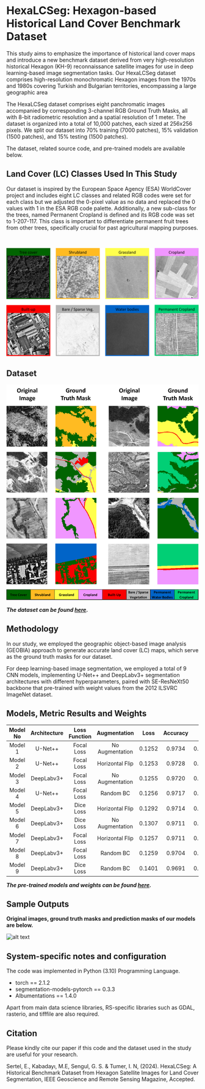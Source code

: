 
# HexaLCSeg: Hexagon-based Historical Land Cover Benchmark Dataset

This study aims to emphasize the importance of historical land cover maps and introduce a new benchmark dataset derived from very high-resolution historical Hexagon (KH-9) reconnaissance satellite images for use in deep learning-based image segmentation tasks. Our HexaLCSeg dataset comprises high-resolution monochromatic Hexagon images from the 1970s and 1980s covering Turkish and Bulgarian territories, encompassing a large geographic area

The HexaLCSeg dataset comprises eight panchromatic images accompanied by corresponding 3-channel RGB Ground Truth Masks, all with 8-bit radiometric resolution and a spatial resolution of 1 meter. The dataset is organized into a total of 10,000 patches, each sized at 256x256 pixels. 
We split our dataset into 70% training (7000 patches), 15% validation (1500 patches), and 15% testing (1500 patches). 

The dataset, related source code, and pre-trained models are available below.


Land Cover (LC) Classes Used In This Study
----------------------

Our dataset is inspired by the European Space Agency (ESA) WorldCover project and includes eight LC classes and related RGB codes were set for each class but we adjusted the 0-pixel value as no data and replaced the 0 values with 1 in the ESA RGB code palette.
Additionally, a new sub-class for the trees, named Permanent Cropland is defined and its RGB code was set to 1-207-117. This class is important to differentiate permanent fruit trees from other trees, specifically crucial for past agricultural mapping purposes.

<br>

![alt text](LC_Classes.png)

Dataset
---------------------

![alt text](Patch_Samples.png)

***The dataset can be found [here](https://drive.google.com/drive/folders/1AFr_BmqigvoyIRBMMseiTRDteJY1Jr2C?usp=sharing).***

Methodology
---------------------
In our study, we employed the geographic object-based image analysis (GEOBIA) approach to generate accurate land cover (LC) maps, which serve as the ground truth masks for our dataset. 

For deep learning-based image segmentation, we employed a total of 9 CNN models, implementing U-Net++ and DeepLabv3+ segmentation architectures with different hyperparameters, paired with SE-ResNeXt50 backbone that pre-trained with weight values from the 2012 ILSVRC ImageNet dataset.


Models, Metric Results and Weights
---------------------


| Model No          | Architecture | Loss Function |      Augmentation      | Loss   | Accuracy | IoU    | F-1 Score | Precision | Recall  
|:-----------------:|:------------:|:-------------:|:----------------------:|:------:|:--------:|:------:|:---------:|:---------:|:-------:|
| Model 1           |   U-Net++    |  Focal Loss   |    No Augmentation     | 0.1252 |  0.9734  | 0.8052 |   0.8804  |   0.8805  | 0.8803  | 
| Model 2           |   U-Net++    |  Focal Loss   |    Horizontal Flip     | 0.1253 |  0.9728  | 0.8008 |   0.8776  |   0.8778  | 0.8774  | 
| Model 3           | DeepLabv3+   |  Focal Loss   |    No Augmentation     | 0.1255 |  0.9720  | 0.7959 |   0.8739  |   0.8744  | 0.8734  | 
| Model 4           |   U-Net++    |  Focal Loss   |    Random BC           | 0.1256 |  0.9717  | 0.7938 |   0.8725  |   0.8727  | 0.8723  | 
| Model 5           | DeepLabv3+   |   Dice Loss   |    Horizontal Flip     | 0.1292 |  0.9714  | 0.7928 |   0.8714  |   0.8717  | 0.8711  | 
| Model 6           | DeepLabv3+   |   Dice Loss   |    No Augmentation     | 0.1307 |  0.9711  | 0.7906 |   0.8699  |   0.8702  | 0.8697  | 
| Model 7           | DeepLabv3+   |   Focal Loss  |    Horizontal Flip     | 0.1257 |  0.9711  | 0.7897 |   0.8698  |   0.8704  | 0.8692  | 
| Model 8           | DeepLabv3+   |   Focal Loss  |    Random BC           | 0.1259 |  0.9704  | 0.7871 |   0.8667  |   0.8673  | 0.8662  | 
| Model 9           | DeepLabv3+   |   Dice Loss   |    Random BC           | 0.1401 |  0.9691  | 0.7793 |   0.8608  |  0.8612   | 0.8604  | 

***The pre-trained models and weights can be found [here](https://drive.google.com/drive/folders/1ujpK2IrRCaANYtHfgHqpzk-kIK55Hmit?usp=drive_link).***



Sample Outputs
---------------------
**Original images, ground truth masks and prediction masks of our models are below.**


![alt text](Visual_Results.png)


System-specific notes and configuration
---------------------
The code was implemented in Python (3.10) Programming Language.

 - torch == 2.1.2
 - segmentation-models-pytorch == 0.3.3
 - Albumentations == 1.4.0

Apart from main data science libraries, RS-specific libraries such as GDAL, rasterio, and tifffile are also required.


Citation
---------------------
Please kindly cite our paper if this code and the dataset used in the study are useful for your research.

Sertel, E., Kabadayı, M.E, Sengul, G. S. & Tumer, I. N, (2024). HexaLCSeg: A Historical Benchmark Dataset from Hexagon Satellite Images for Land Cover Segmentation, IEEE Geoscience and Remote Sensing Magazine, Accepted.



